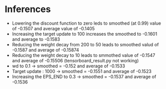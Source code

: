 # Inferences
*   Lowering the discount function to zero leds to smoothed (at 0.99) value of -0.1507 and average value of -0.1405
*   Increasing the target update to 100 increases the smoothed to -0.1601 and average to -0.1583
*   Reducing the weight decay from 200 to 50  leads to smoothed valud of -0.1587 and average of -0.15874
*   Reducing the weight decay to 10 leads to smmothed value of -0.1547 and average of -0.15506 (tensorboard_result.py not working)
*   wd to 0.1 -> smoothed = -0.152  and average of -0.1533
*   Target update : 1000 -> smoothed = -0.1551 and average of -0.1523
*   Increasing the EPS_END to 0.3 -> smoothed = -0.1537 and average of -0.1536    
